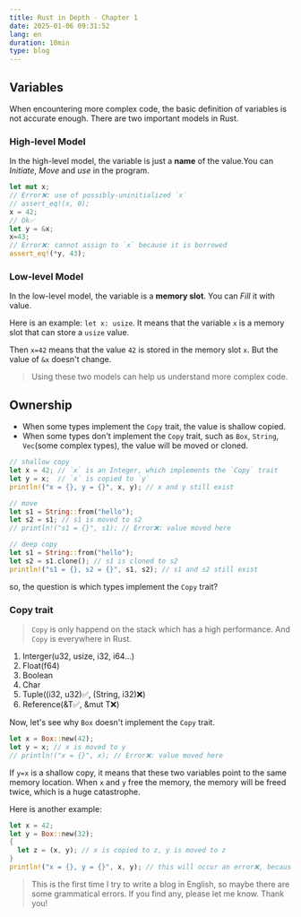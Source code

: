 ```yaml
---
title: Rust in Depth - Chapter 1
date: 2025-01-06 09:31:52
lang: en
duration: 10min
type: blog
---
```


## Variables

When encountering more complex code, the basic definition of variables is not accurate enough. There are two important models in Rust.

### High-level Model

In the high-level model, the variable is just a **name** of the value.You can _Initiate_, _Move_ and _use_ in the program.

```rust
let mut x;
// Error❌: use of possibly-uninitialized `x`
// assert_eq!(x, 0);
x = 42;
// Ok✅
let y = &x;
x=43;
// Error❌: cannot assign to `x` because it is borrowed
assert_eq!(*y, 43);
```

### Low-level Model

In the low-level model, the variable is a **memory slot**. You can _Fill_ it with value.

Here is an example: `let x: usize`. It means that the variable `x` is a memory slot that can store a `usize` value.

Then `x=42` means that the value `42` is stored in the memory slot `x`. But the value of `&x` doesn't change.

> Using these two models can help us understand more complex code.

## Ownership

- When some types implement the `Copy` trait, the value is shallow copied.
- When some types don't implement the `Copy` trait, such as `Box`, `String`, `Vec`(some complex types), the value will be moved or cloned.

```rust
// shallow copy
let x = 42; // `x` is an Integer, which implements the `Copy` trait
let y = x;  // `x` is copied to `y`
println!("x = {}, y = {}", x, y); // x and y still exist

// move
let s1 = String::from("hello");
let s2 = s1; // s1 is moved to s2
// println!("s1 = {}", s1); // Error❌: value moved here

// deep copy
let s1 = String::from("hello");
let s2 = s1.clone(); // s1 is cloned to s2
println!("s1 = {}, s2 = {}", s1, s2); // s1 and s2 still exist
```

so, the question is which types implement the `Copy` trait?

### Copy trait

> `Copy` is only happend on the stack which has a high performance. And `Copy` is everywhere in Rust.

1. Interger(u32, usize, i32, i64...)
2. Float(f64)
3. Boolean
4. Char
5. Tuple((i32, u32)✅, (String, i32)❌)
6. Reference(&T✅, &mut T❌)

Now, let's see why `Box` doesn't implement the `Copy` trait.

```rust
let x = Box::new(42);
let y = x; // x is moved to y
// println!("x = {}", x); // Error❌: value moved here
```

If `y=x` is a shallow copy, it means that these two variables point to the same memory location. When `x` and `y` free the memory, the memory will be freed twice, which is a huge catastrophe.

Here is another example:

```rust
let x = 42;
let y = Box::new(32);
{
  let z = (x, y); // x is copied to z, y is moved to z
}
println!("x = {}, y = {}", x, y); // this will occur an error❌, because y is moved to z
```

> This is the first time I try to write a blog in English, so maybe there are some grammatical errors. If you find any, please let me know. Thank you!
